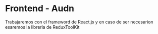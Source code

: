 # Frontend - Audn
Trabajaremos con el frameword de React.js y en caso de ser necesarion esaremos la libreria de ReduxToolKit